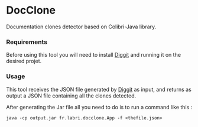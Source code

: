 # DocClone
Documentation clones detector based on Colibri-Java library.

### Requirements
Before using this tool you will need to install [Diggit](https://github.com/jrfaller/diggit)
and running it on the desired projet.

### Usage
This tool receives the JSON file generated by [Diggit](https://github.com/jrfaller/diggit) as input,
and returns as output a JSON file containing all the clones detected.

After generating the Jar file all you need to do is to run a command like this :

    java -cp output.jar fr.labri.docclone.App -f <thefile.json>